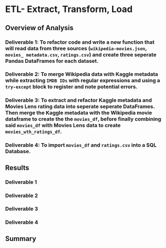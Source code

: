 # ETL- Extract, Transform, Load

## Overview of Analysis

### Deliverable 1: To refactor code and write a new function that will read data from three sources (``wikipedia-movies.json``, ``movies_ metadata.csv``, ``ratings.csv``) and create three seperate Pandas DataFrames for each dataset. 

### Deliverable 2: To merge Wikipedia data with Kaggle metadata while extracting ``IMDB IDs`` with regular expressions and using a ``try-except`` block to register and note potential errors. 

### Deliverable 3: To extract and refactor Kaggle metadata and Movies Lens rating data into seperate seperate DataFrames. Then merge the Kaggle metadata with the Wikipedia movie dataframe to create the the ``movies_df``, before finally combining said ``movies_df`` with Movies Lens data to create ``movies_wth_ratings_df``.

### Deliverable 4: To import ``movies_df`` and ``ratings.csv`` into a SQL Database. 

## Results

### Deliverable 1

### Deliverable 2

### Deliverable 3

### Deliverable 4

## Summary

